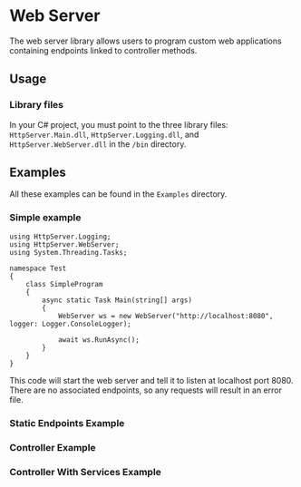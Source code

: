 # Web Server
The web server library allows users to program custom web applications containing endpoints linked to controller methods.
## Usage
### Library files
In your C# project, you must point to the three library files: `HttpServer.Main.dll`, `HttpServer.Logging.dll`, and `HttpServer.WebServer.dll` in the `/bin` directory.
## Examples
All these examples can be found in the `Examples` directory.
### Simple example
```
using HttpServer.Logging;
using HttpServer.WebServer;
using System.Threading.Tasks;

namespace Test
{
    class SimpleProgram
    {
        async static Task Main(string[] args)
        {
            WebServer ws = new WebServer("http://localhost:8080", logger: Logger.ConsoleLogger);

            await ws.RunAsync();
        }
    }
}
```

This code will start the web server and tell it to listen at localhost port 8080. There are no associated endpoints, so any requests will result in an error file.
### Static Endpoints Example
### Controller Example
### Controller With Services Example
